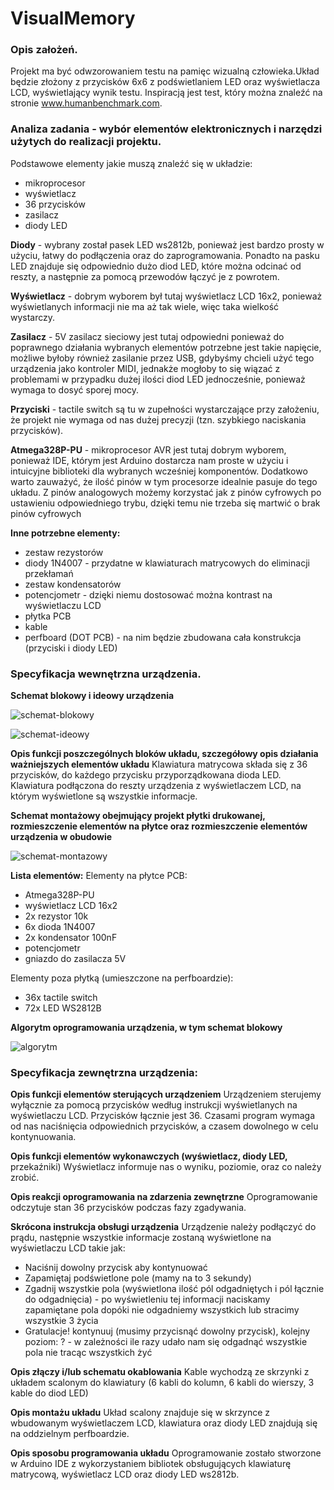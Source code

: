 # VisualMemory
### Opis założeń.
Projekt ma być odwzorowaniem testu na pamięc wizualną człowieka.Układ będzie złożony z przycisków 6x6 z podświetlaniem LED oraz wyświetlacza LCD, wyświetlający wynik testu. Inspiracją jest test, który można znaleźć na stronie www.humanbenchmark.com.

### Analiza zadania - wybór elementów elektronicznych i narzędzi użytych do realizacji projektu.

Podstawowe elementy jakie muszą znaleźć się w układzie:
- mikroprocesor
- wyświetlacz
- 36 przycisków
- zasilacz
- diody LED

**Diody** - wybrany został pasek LED ws2812b, ponieważ jest bardzo prosty w użyciu, łatwy do podłączenia oraz do zaprogramowania. Ponadto na pasku LED znajduje się odpowiednio dużo diod LED, które można odcinać od reszty, a następnie za pomocą przewodów łączyć je z powrotem.

**Wyświetlacz** - dobrym wyborem był tutaj wyświetlacz LCD 16x2, ponieważ wyświetlanych informacji nie ma aż tak wiele, więc taka wielkość wystarczy.

**Zasilacz** - 5V zasilacz sieciowy jest tutaj odpowiedni ponieważ do poprawnego działania wybranych elementów potrzebne jest takie napięcie, możliwe byłoby również zasilanie przez USB, gdybyśmy chcieli użyć tego urządzenia jako kontroler MIDI, jednakże mogłoby to się wiązać z problemami w przypadku dużej ilości diod LED jednocześnie, ponieważ wymaga to dosyć sporej mocy.

**Przyciski** - tactile switch są tu w zupełności wystarczające przy założeniu, że projekt nie wymaga od nas dużej precyzji (tzn. szybkiego naciskania przycisków).

**Atmega328P-PU** - mikroprocesor AVR jest tutaj dobrym wyborem, ponieważ IDE, którym jest Arduino dostarcza nam proste w użyciu i intuicyjne biblioteki dla wybranych wcześniej komponentów. Dodatkowo warto zauważyć, że ilość pinów w tym procesorze idealnie pasuje do tego układu. Z pinów analogowych możemy korzystać jak z pinów cyfrowych po ustawieniu odpowiedniego trybu, dzięki temu nie trzeba się martwić o brak pinów cyfrowych

**Inne potrzebne elementy:**
- zestaw rezystorów
- diody 1N4007 - przydatne w klawiaturach matrycowych do eliminacji przekłamań
- zestaw kondensatorów
- potencjometr - dzięki niemu dostosować można kontrast na wyświetlaczu LCD
- płytka PCB
- kable
- perfboard (DOT PCB) - na nim będzie zbudowana cała konstrukcja (przyciski i diody LED)

### Specyfikacja wewnętrzna urządzenia.
**Schemat blokowy i ideowy urządzenia**

![schemat-blokowy](https://github.com/Wojwos/VisualMemory/blob/main/img/schemat-blokowy.jpg?raw=true)

![schemat-ideowy](https://github.com/Wojwos/VisualMemory/blob/main/img/schematic.jpg?raw=true)

**Opis funkcji poszczególnych bloków układu, szczegółowy opis działania ważniejszych elementów układu**
Klawiatura matrycowa składa się z 36 przycisków, do każdego przycisku przyporządkowana dioda LED. Klawiatura podłączona do reszty urządzenia z wyświetlaczem LCD, na którym wyświetlone są wszystkie informacje.

**Schemat montażowy obejmujący projekt płytki drukowanej, rozmieszczenie elementów na płytce oraz rozmieszczenie elementów urządzenia w obudowie**

![schemat-montazowy](https://github.com/Wojwos/VisualMemory/blob/main/img/board.jpg?raw=true)

**Lista elementów:**
Elementy na płytce PCB:
- Atmega328P-PU
- wyświetlacz LCD 16x2
- 2x rezystor 10k
- 6x dioda 1N4007
- 2x kondensator 100nF
- potencjometr
- gniazdo do zasilacza 5V

Elementy poza płytką (umieszczone na perfboardzie):
- 36x tactile switch
- 72x LED WS2812B

**Algorytm oprogramowania urządzenia, w tym schemat blokowy**

![algorytm](https://github.com/Wojwos/VisualMemory/blob/main/img/algorytm.jpg?raw=true)

### Specyfikacja zewnętrzna urządzenia:
**Opis funkcji elementów sterujących urządzeniem**
Urządzeniem sterujemy wyłącznie za pomocą przycisków według instrukcji wyświetlanych na wyświetlaczu LCD. Przycisków łącznie jest 36. Czasami program wymaga od nas naciśnięcia odpowiednich przycisków, a czasem dowolnego w celu kontynuowania.

**Opis funkcji elementów wykonawczych (wyświetlacz, diody LED,**
przekaźniki)
Wyświetlacz informuje nas o wyniku, poziomie, oraz co należy zrobić.

**Opis reakcji oprogramowania na zdarzenia zewnętrzne**
Oprogramowanie odczytuje stan 36 przycisków podczas fazy zgadywania.

**Skrócona instrukcja obsługi urządzenia**
Urządzenie należy podłączyć do prądu, następnie wszystkie informacje zostaną wyświetlone na wyświetlaczu LCD takie jak:
- Naciśnij dowolny przycisk aby kontynuować
- Zapamiętaj podświetlone pole (mamy na to 3 sekundy)
- Zgadnij wszystkie pola (wyświetlona ilość pól odgadniętych i pól łącznie do odgadnięcia) - po wyświetleniu tej informacji naciskamy zapamiętane pola dopóki nie odgadniemy wszystkich lub stracimy wszystkie 3 życia
- Gratulacje! kontynuuj (musimy przycisnąć dowolny przycisk), kolejny poziom: ? - w zależności ile razy udało nam się odgadnąć wszystkie pola nie tracąc wszystkich żyć

**Opis złączy i/lub schematu okablowania**
Kable wychodzą ze skrzynki z układem scalonym do klawiatury (6 kabli do kolumn, 6 kabli do wierszy, 3 kable do diod LED)

**Opis montażu układu**
Układ scalony znajduje się w skrzynce z wbudowanym wyświetlaczem LCD, klawiatura oraz diody LED znajdują się na oddzielnym perfboardzie.

**Opis sposobu programowania układu**
Oprogramowanie zostało stworzone w Arduino IDE z wykorzystaniem bibliotek obsługujących klawiaturę matrycową, wyświetlacz LCD oraz diody LED ws2812b.
